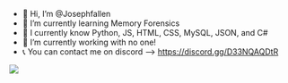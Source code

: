 - 👋 Hi, I’m @Josephfallen
- 🌱 I’m currently learning Memory Forensics
- 📖 I currently know Python, JS, HTML, CSS, MySQL, JSON, and C#
- 💼 I’m currently working with no one! 
- 📞 You can contact me on discord --> https://discord.gg/D33NQAQDtR
  
 ![](https://github-readme-stats.vercel.app/api/top-langs/?username=Josephfallen&count_private=true&theme=tokyonight&layout=compact&langs_count=6) 
<!---
Josephfallen/Josephfallen is a ✨ special ✨ repository because its `README.md` (this file) appears on your GitHub profile.
You can click the Preview link to take a look at your changes.
--->
